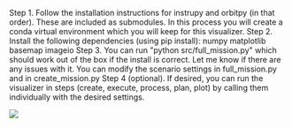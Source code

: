 Step 1. Follow the installation instructions for instrupy and orbitpy (in that order). These are included as submodules. In this process you will create a conda virtual environment which you will keep for this visualizer.
Step 2. Install the following dependencies (using pip install):
    numpy
    matplotlib
    basemap
    imageio
Step 3. You can run "python src/full_mission.py" which should work out of the box if the install is correct. Let me know if there are any issues with it. You can modify the scenario settings in full_mission.py and in create_mission.py
Step 4 (optional). If desired, you can run the visualizer in steps (create, execute, process, plan, plot) by calling them individually with the desired settings.

![](https://github.com/bgorr/satplan/example.gif)
